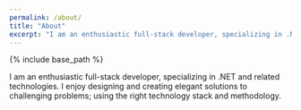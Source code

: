 ```yaml
---
permalink: /about/
title: "About"
excerpt: "I am an enthusiastic full-stack developer, specializing in .NET and related technologies. I enjoy designing and creating elegant solutions to challenging problems; using the right technology stack and methodology"
---
```


{% include base_path %}

I am an enthusiastic full-stack developer, specializing in .NET and related technologies. I enjoy designing and creating elegant solutions to challenging problems; using the right technology stack and methodology.
